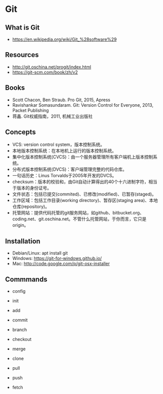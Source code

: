 # Git
## What is Git
- https://en.wikipedia.org/wiki/Git_%28software%29

## Resources
- http://git.oschina.net/progit/index.html
- https://git-scm.com/book/zh/v2

## Books
- Scott Chacon, Ben Straub. Pro Git, 2015, Apress
- Ravishankar Somasundaram. Git: Version Control for Everyone, 2013, Packet Publishing  
- 蒋鑫. Git权威指南，2011, 机械工业出版社

## Concepts

- VCS: version control system，版本控制系统。
- 本地版本控制系统：在本地机上运行的版本控制系统。
- 集中化版本控制系统(CVCS)：由一个服务器管理所有客户端机上版本控制系统。
- 分布式版本控制系统(DVCS)：客户端管理完整的代码仓库。
- 一句话历史：Linus Torvalds于2005年开发的DVCS。
- checksum：版本的校验和，由Git自动计算得出的40个十六进制字符，相当于版本的身份证号。
- 文件状态：包括已提交(commited)、已修改(modified)、已暂存(staged)。
- 工作区域：包括工作目录(working directory)、暂存区(staging area)、本地仓库(repository)。
- 托管网站：提供代码托管的git服务网站，如github、bitbucket.org、coding.net、git.oschina.net。不管什么托管网站，于你而言，它只是origin。


## Installation
- Debian/Linux: apt install git
- Windows: https://git-for-windows.github.io/
- Mac: http://code.google.com/p/git-osx-installer

## Commmands

- config

- init

- add

- commit

- branch

- checkout 

- merge

- clone

- pull

- push

- fetch
